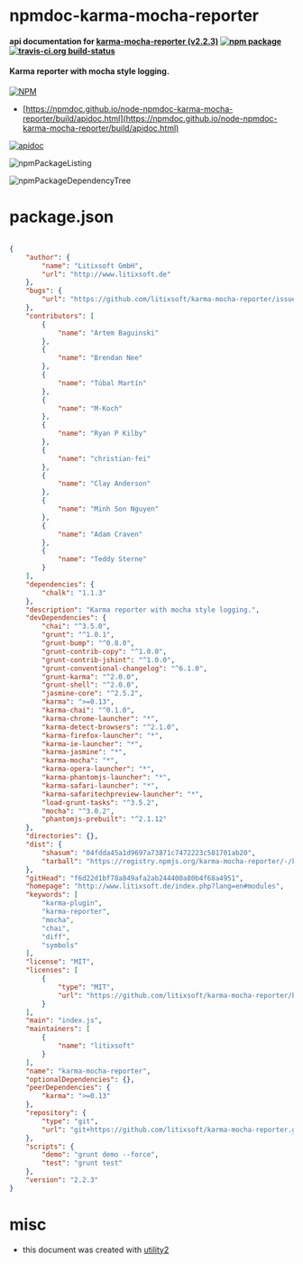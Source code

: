 # npmdoc-karma-mocha-reporter

#### api documentation for  [karma-mocha-reporter (v2.2.3)](http://www.litixsoft.de/index.php?lang=en#modules)  [![npm package](https://img.shields.io/npm/v/npmdoc-karma-mocha-reporter.svg?style=flat-square)](https://www.npmjs.org/package/npmdoc-karma-mocha-reporter) [![travis-ci.org build-status](https://api.travis-ci.org/npmdoc/node-npmdoc-karma-mocha-reporter.svg)](https://travis-ci.org/npmdoc/node-npmdoc-karma-mocha-reporter)

#### Karma reporter with mocha style logging.

[![NPM](https://nodei.co/npm/karma-mocha-reporter.png?downloads=true&downloadRank=true&stars=true)](https://www.npmjs.com/package/karma-mocha-reporter)

- [https://npmdoc.github.io/node-npmdoc-karma-mocha-reporter/build/apidoc.html](https://npmdoc.github.io/node-npmdoc-karma-mocha-reporter/build/apidoc.html)

[![apidoc](https://npmdoc.github.io/node-npmdoc-karma-mocha-reporter/build/screenCapture.buildCi.browser.%252Ftmp%252Fbuild%252Fapidoc.html.png)](https://npmdoc.github.io/node-npmdoc-karma-mocha-reporter/build/apidoc.html)

![npmPackageListing](https://npmdoc.github.io/node-npmdoc-karma-mocha-reporter/build/screenCapture.npmPackageListing.svg)

![npmPackageDependencyTree](https://npmdoc.github.io/node-npmdoc-karma-mocha-reporter/build/screenCapture.npmPackageDependencyTree.svg)



# package.json

```json

{
    "author": {
        "name": "Litixsoft GmbH",
        "url": "http://www.litixsoft.de"
    },
    "bugs": {
        "url": "https://github.com/litixsoft/karma-mocha-reporter/issues"
    },
    "contributors": [
        {
            "name": "Artem Baguinski"
        },
        {
            "name": "Brendan Nee"
        },
        {
            "name": "Túbal Martín"
        },
        {
            "name": "M-Koch"
        },
        {
            "name": "Ryan P Kilby"
        },
        {
            "name": "christian-fei"
        },
        {
            "name": "Clay Anderson"
        },
        {
            "name": "Minh Son Nguyen"
        },
        {
            "name": "Adam Craven"
        },
        {
            "name": "Teddy Sterne"
        }
    ],
    "dependencies": {
        "chalk": "1.1.3"
    },
    "description": "Karma reporter with mocha style logging.",
    "devDependencies": {
        "chai": "^3.5.0",
        "grunt": "^1.0.1",
        "grunt-bump": "^0.8.0",
        "grunt-contrib-copy": "^1.0.0",
        "grunt-contrib-jshint": "^1.0.0",
        "grunt-conventional-changelog": "^6.1.0",
        "grunt-karma": "^2.0.0",
        "grunt-shell": "^2.0.0",
        "jasmine-core": "^2.5.2",
        "karma": ">=0.13",
        "karma-chai": "^0.1.0",
        "karma-chrome-launcher": "*",
        "karma-detect-browsers": "^2.1.0",
        "karma-firefox-launcher": "*",
        "karma-ie-launcher": "*",
        "karma-jasmine": "*",
        "karma-mocha": "*",
        "karma-opera-launcher": "*",
        "karma-phantomjs-launcher": "*",
        "karma-safari-launcher": "*",
        "karma-safaritechpreview-launcher": "*",
        "load-grunt-tasks": "^3.5.2",
        "mocha": "^3.0.2",
        "phantomjs-prebuilt": "^2.1.12"
    },
    "directories": {},
    "dist": {
        "shasum": "04fdda45a1d9697a73871c7472223c581701ab20",
        "tarball": "https://registry.npmjs.org/karma-mocha-reporter/-/karma-mocha-reporter-2.2.3.tgz"
    },
    "gitHead": "f6d22d1bf78a849afa2ab244400a80b4f68a4951",
    "homepage": "http://www.litixsoft.de/index.php?lang=en#modules",
    "keywords": [
        "karma-plugin",
        "karma-reporter",
        "mocha",
        "chai",
        "diff",
        "symbols"
    ],
    "license": "MIT",
    "licenses": [
        {
            "type": "MIT",
            "url": "https://github.com/litixsoft/karma-mocha-reporter/blob/master/LICENSE"
        }
    ],
    "main": "index.js",
    "maintainers": [
        {
            "name": "litixsoft"
        }
    ],
    "name": "karma-mocha-reporter",
    "optionalDependencies": {},
    "peerDependencies": {
        "karma": ">=0.13"
    },
    "repository": {
        "type": "git",
        "url": "git+https://github.com/litixsoft/karma-mocha-reporter.git"
    },
    "scripts": {
        "demo": "grunt demo --force",
        "test": "grunt test"
    },
    "version": "2.2.3"
}
```



# misc
- this document was created with [utility2](https://github.com/kaizhu256/node-utility2)
